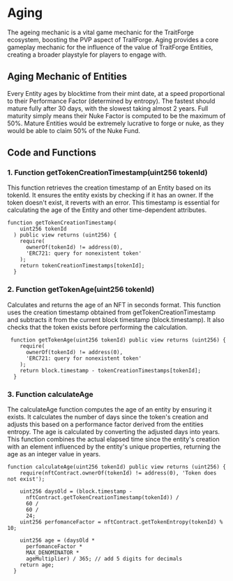 # Aging

The ageing mechanic is a vital game mechanic for the TraitForge ecosystem, boosting the PVP aspect of TraitForge. Aging provides a core gameplay mechanic for the influence of the value of TraitForge Entities, creating a broader playstyle for players to engage with. 

## Aging Mechanic of Entities

Every Entity ages by blocktime from their mint date, at a speed proportional to their Performance Factor (determined by entropy). 
The fastest should mature fully after 30 days, with the slowest taking almost 2 years. Full maturity simply means their Nuke Factor is computed to be the maximum of 50%. 
Mature Entities would be extremely lucrative to forge or nuke, as they would be able to claim 50% of the Nuke Fund.

## Code and Functions 

### 1. Function getTokenCreationTimestamp(uint256 tokenId)

This function retrieves the creation timestamp of an Entity based on its tokenId. It ensures the entity exists by checking if it has an owner. If the token doesn't exist, it reverts with an error. This timestamp is essential for calculating the age of the Entity and other time-dependent attributes.

```
function getTokenCreationTimestamp(
    uint256 tokenId
  ) public view returns (uint256) {
    require(
      ownerOf(tokenId) != address(0),
      'ERC721: query for nonexistent token'
    );
    return tokenCreationTimestamps[tokenId];
  }
```

### 2. Function getTokenAge(uint256 tokenId)

Calculates and returns the age of an NFT in seconds format. This function uses the creation timestamp obtained from getTokenCreationTimestamp and subtracts it from the current block timestamp (block.timestamp). It also checks that the token exists before performing the calculation.

```
 function getTokenAge(uint256 tokenId) public view returns (uint256) {
    require(
      ownerOf(tokenId) != address(0),
      'ERC721: query for nonexistent token'
    );
    return block.timestamp - tokenCreationTimestamps[tokenId];
  }
```

### 3. Function calculateAge

The calculateAge function computes the age of an entity by ensuring it exists. It calculates the number of days since the token's creation and adjusts this based on a performance factor derived from the entities entropy. The age is calculated by converting the adjusted days into years. This function combines the actual elapsed time since the entity's creation with an element influenced by the entity's unique properties, returning the age as an integer value in years.

```
function calculateAge(uint256 tokenId) public view returns (uint256) {
    require(nftContract.ownerOf(tokenId) != address(0), 'Token does not exist');

    uint256 daysOld = (block.timestamp -
      nftContract.getTokenCreationTimestamp(tokenId)) /
      60 /
      60 /
      24;
    uint256 perfomanceFactor = nftContract.getTokenEntropy(tokenId) % 10;

    uint256 age = (daysOld *
      perfomanceFactor *
      MAX_DENOMINATOR *
      ageMultiplier) / 365; // add 5 digits for decimals
    return age;
  }
```

